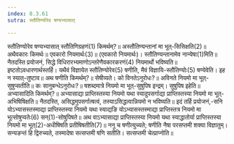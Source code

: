 ```yaml
---
index: 8.3.61
sutra: स्तौतिण्योरेव षण्यभ्यासात्

---
```

स्तौतिण्योरेव षण्यभ्यासात् स्तौतिणिग्रहणं(1) किमर्थम्?॥ अस्तौतिण्यन्तानां मा भूत्-सिसिक्षति(2)॥ अथैवकारः किमर्थः॥ एवकारो नियमार्थः(3)॥ (एवकारो नियमार्थः)। स्तौतिण्यन्तानामेव नान्येषा(1)मिति॥ नैतदस्ति प्रयोजनं, सिद्धे विधिरारभ्यमाणोऽन्तरेणैवकारकरणं(4) नियमार्थो भविष्यति॥ इष्टतोऽवधारणार्थस्तर्हि। यथैवं विज्ञायेत स्तौतिण्योरेव(5) षणीति, मैवं विज्ञायि-स्तौतिण्योः(5) षण्येवेति। इह न स्यात्-तुष्टाव॥ अथ षणीति किमर्थम्?॥ सेषीव्यते। को विनतेऽनुरोधः?॥ अविनते नियमो मा भूत्-सुषुप्सतीति॥ कः सानुबन्धेऽनुरोधः?॥ षशब्दमात्रे नियमो मा भूत्-सुषुपिष इन्द्रम्। सुषुपिष इहेति॥ अभ्यासादिति किमर्थम्?॥ अभ्यासाद्या प्राप्तिस्तस्या नियमो यथा स्यादुपसर्गाद्या प्राप्तिस्तस्या नियमो मा भूत्-अभिषिषिक्षति॥ नैतदस्ति, असिद्धमुपसर्गात्षत्वं, तस्याऽसिद्धत्वान्नियमो न भविष्यति॥ इदं तर्हि प्रयोजनं,-सनि योऽभ्यासस्तस्माद्या प्राप्तिस्तस्या नियमो यथा स्याद्यङि योऽभ्यासस्तस्माद्या प्राप्तिस्तत्र नियमो मा भूत्सोषुप्यतेः(6) सन्(1)-सोषुपिषते॥ अथ वाऽभ्यासाद्या प्राप्तिस्तस्या नियमो यथा स्याद्धातोर्या प्राप्तिस्तस्या नियमो मा भूत्(2)-अधीषिषति प्रतीषिषतीति(7)॥ ननु च षणीत्युच्यते; षणीति नैषा परसप्तमी शक्या विज्ञातुम्। सन्यङन्तं हि द्विरुच्यते, तस्मादेषा सत्सप्तमी षणि सतीति। सत्सप्तमी चेत्प्राप्नोति॥